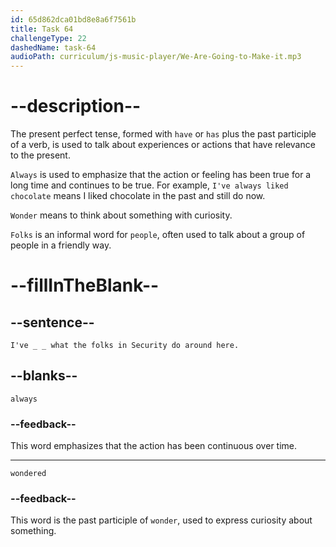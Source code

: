 ```yaml
---
id: 65d862dca01bd8e8a6f7561b
title: Task 64
challengeType: 22
dashedName: task-64
audioPath: curriculum/js-music-player/We-Are-Going-to-Make-it.mp3
---
```


<!--
AUDIO REFERENCE:
Tom: I've always wondered what the folks in Security do around here.
-->

# --description--

The present perfect tense, formed with `have` or `has` plus the past participle of a verb, is used to talk about experiences or actions that have relevance to the present.

`Always` is used to emphasize that the action or feeling has been true for a long time and continues to be true. For example, `I've always liked chocolate` means I liked chocolate in the past and still do now.

`Wonder` means to think about something with curiosity.

`Folks` is an informal word for `people`, often used to talk about a group of people in a friendly way.

# --fillInTheBlank--

## --sentence--

`I've _ _ what the folks in Security do around here.`

## --blanks--

`always`

### --feedback--

This word emphasizes that the action has been continuous over time.

---

`wondered`

### --feedback--

This word is the past participle of `wonder`, used to express curiosity about something.
